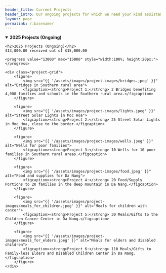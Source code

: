 ```yaml
---
header_title: Current Projects
header_intro: Our ongoing projects for which we need your kind assistance to continue.
layout: page
permalink: /:basename/
---
```

<details open>
    <summary><strong>2025 Projects (Ongoing)</strong></summary>

    <h2>2025 Projects (Ongoing)</h2>
    $13,000.00 received out of $15,000.00

    <progress value="13000" max="15000" style="width:100%; height:20px;"></progress>

    <div class="project-grid">
        <figure>
            <img src="{{ '/assets/images/project-images/bridges.jpeg' }}" alt="Bridges in Southern rural area">
            <figcaption><strong>Project 1:</strong> 2 Bridges benefiting 4,000 families and schools in the Southern rural area.</figcaption>
        </figure>

        <figure>
            <img src="{{ '/assets/images/project-images/lights.jpeg' }}" alt="Street Solar Lights in Moc Hoa">
            <figcaption><strong>Project 2:</strong> 25 Street Solar Lights in Moc Hoa, close to the border.</figcaption>
        </figure>

        <figure>
            <img src="{{ '/assets/images/project-images/wells.jpeg' }}" alt="Wells for poor families">
            <figcaption><strong>Project 3:</strong> 10 Wells for 10 poor families in Southern rural areas.</figcaption>
        </figure>     
        
        <figure>
            <img src="{{ '/assets/images/project-images/food.jpeg' }}" alt="Food and supplies for Da Nang">
            <figcaption><strong>Project 4:</strong> 20 Food/Supply Portions to 20 families in the deep mountain in Da Nang.</figcaption>
        </figure>

        <figure>
            <img src="{{ '/assets/images/project-images/meals_for_children.jpeg' }}" alt="Meals for children with cancer">
            <figcaption><strong>Project 5:</strong> 30 Meals/Gifts to the Children Cancer Center in Da Nang.</figcaption>
        </figure>

        <figure>
            <img src="{{ '/assets/images/project-images/meals_for_elders.jpeg' }}" alt="Meals for elders and disabled children">
            <figcaption><strong>Project 6:</strong> 110 Meals/Gifts to Family-less Elders and Disabled Children Center in Da Nang.</figcaption>
        </figure>
    </div>
</details>
